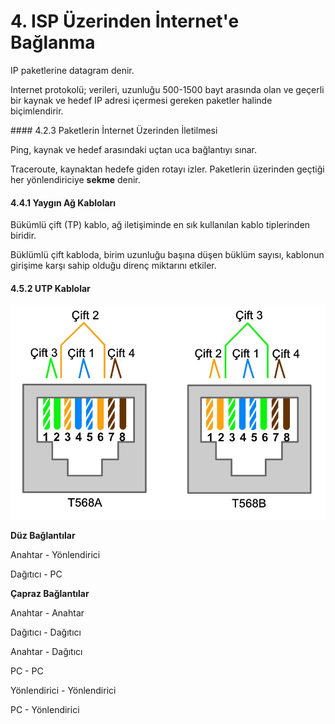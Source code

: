 # 4. ISP Üzerinden İnternet'e Bağlanma

IP paketlerine datagram denir.

Internet protokolü; verileri, uzunluğu 500-1500 bayt arasında olan ve geçerli bir kaynak ve hedef IP adresi içermesi gereken paketler halinde biçimlendirir.

#### 4.2.3 Paketlerin İnternet Üzerinden İletilmesi

Ping, kaynak ve hedef arasındaki uçtan uca bağlantıyı sınar.

Traceroute, kaynaktan hedefe giden rotayı izler. Paketlerin üzerinden geçtiği her yönlendiriciye **sekme** denir.

#### 4.4.1 Yaygın Ağ Kabloları

Bükümlü çift (TP) kablo, ağ iletişiminde en sık kullanılan kablo tiplerinden biridir.

Büklümlü çift kabloda, birim uzunluğu başına düşen büklüm sayısı, kablonun girişime karşı sahip olduğu direnç miktarını etkiler.

#### 4.5.2 UTP Kablolar

![](./4-Photos/4-5-2.jpeg)

**Düz Bağlantılar**

Anahtar - Yönlendirici

Dağıtıcı - PC

**Çapraz Bağlantılar**

Anahtar - Anahtar

Dağıtıcı - Dağıtıcı

Anahtar - Dağıtıcı

PC - PC

Yönlendirici - Yönlendirici

PC - Yönlendirici


